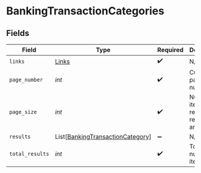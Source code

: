 # BankingTransactionCategories


## Fields

| Field                                                                                 | Type                                                                                  | Required                                                                              | Description                                                                           |
| ------------------------------------------------------------------------------------- | ------------------------------------------------------------------------------------- | ------------------------------------------------------------------------------------- | ------------------------------------------------------------------------------------- |
| `links`                                                                               | [Links](../../models/shared/links.md)                                                 | :heavy_check_mark:                                                                    | N/A                                                                                   |
| `page_number`                                                                         | *int*                                                                                 | :heavy_check_mark:                                                                    | Current page number.                                                                  |
| `page_size`                                                                           | *int*                                                                                 | :heavy_check_mark:                                                                    | Number of items to return in results array.                                           |
| `results`                                                                             | List[[BankingTransactionCategory](../../models/shared/bankingtransactioncategory.md)] | :heavy_minus_sign:                                                                    | N/A                                                                                   |
| `total_results`                                                                       | *int*                                                                                 | :heavy_check_mark:                                                                    | Total number of items.                                                                |
